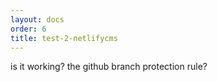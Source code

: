 ```yaml
---
layout: docs
order: 6
title: test-2-netlifycms
---
```

i﻿s it working? the github branch protection rule?
